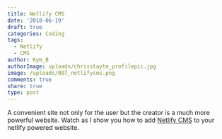```yaml
---
title: Netlify CMS
date: '2018-06-19'
draft: true
categories: Coding
tags:
  - Netlify
  - CMS
author: Kym_B
authorImage: uploads/chrisstayte_profilepic.jpg
image: /uploads/007_netlifycms.png
comments: true
share: true
type: post
---
```

A convenient site not only for the user but the creator is a much more powerful website. Watch as I show you how to add [Netlify CMS](https://www.netlifycms.org/) to your netlify powered website.
